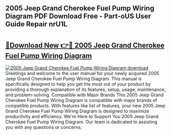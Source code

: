 ## 2005 Jeep Grand Cherokee Fuel Pump Wiring Diagram PDF Download Free - Part-oUS User Guide Repair nrU1L

# <h2><a href="http://dfu10dw.blite.top/?on=2005+Jeep+Grand+Cherokee+Fuel+Pump+Wiring+Diagram">🔗Download New 👉🔴 2005 Jeep Grand Cherokee Fuel Pump Wiring Diagram</a></h2>

[![2005 Jeep Grand Cherokee Fuel Pump Wiring Diagram download](https://i.imgur.com/lujVjoI.png)](http://dfu10dw.blite.top/?on=2005+Jeep+Grand+Cherokee+Fuel+Pump+Wiring+Diagram)
Greetings and welcome to the user manual for your newly acquired 2005 Jeep Grand Cherokee Fuel Pump Wiring Diagram. This manual is specifically designed to help you get the most out of your product by providing a thorough explanation of its features, setup, usage, maintenance, and problem-solving. Compatible with Major Brands This 2005 Jeep Grand Cherokee Fuel Pump Wiring Diagram is compatible with major brands of compatible products. With features like list of features, your new 2005 Jeep Grand Cherokee Fuel Pump Wiring Diagram is designed to maximize productivity and efficiency. We're Here to Support You 2005 Jeep Grand Cherokee Fuel Pump Wiring Diagram. Our team is dedicated to assisting you with any questions or concerns.
